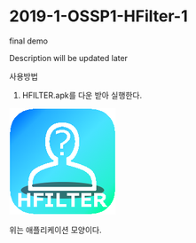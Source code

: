 # 2019-1-OSSP1-HFilter-1

final demo

Description will be updated later


사용방법

1. HFILTER.apk를 다운 받아 실행한다.

![Alt text](/appicon.png)

위는 애플리케이션 모양이다.
